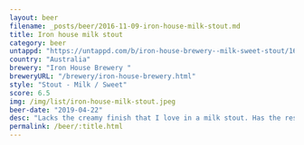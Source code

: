 ```yaml
---
layout: beer
filename: _posts/beer/2016-11-09-iron-house-milk-stout.md
title: Iron house milk stout
category: beer
untappd: "https://untappd.com/b/iron-house-brewery--milk-sweet-stout/1647613"
country: "Australia"
brewery: "Iron House Brewery "
breweryURL: "/brewery/iron-house-brewery.html"
style: "Stout - Milk / Sweet"
score: 6.5
img: /img/list/iron-house-milk-stout.jpeg
beer-date: "2019-04-22"
desc: "Lacks the creamy finish that I love in a milk stout. Has the rest of what you would expect"
permalink: /beer/:title.html
---
```

